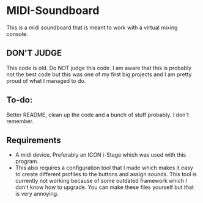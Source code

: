 # MIDI-Soundboard
This is a midi soundboard that is meant to work with a virtual mixing console.

## DON'T JUDGE
This code is old. Do NOT judge this code. I am aware that this is probably not the best code but this was one of my first big projects and I am pretty proud of what I managed to do.

## To-do:
Better README, clean up the code and a bunch of stuff probably. I don't remember.

## Requirements
- A midi device. Preferably an ICON i-Stage which was used with this program.
- This also requires a configuration tool that I made which makes it easy to create different profiles to the buttons and assign sounds. This tool is currently not working because of some outdated framework which I don't know how to upgrade. You can make these files yourself but that is very annoying.
